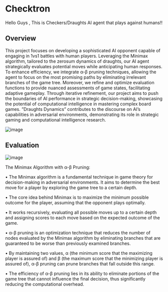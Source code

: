 # Checktron
Hello Guys , This is Checkers/Draughts AI agent that plays against humans!!
## Overview
This project focuses on developing a sophisticated
AI opponent capable of engaging in 1vs1 battles with human
players. Leveraging the Minimax algorithm, tailored to the zerosum dynamics of draughts, our AI agent strategically evaluates
potential moves while anticipating human responses. To enhance
efficiency, we integrate α-β pruning techniques, allowing the
agent to focus on the most promising paths by eliminating
irrelevant branches of the game tree. Moreover, we refine and
optimize evaluation functions to provide nuanced assessments of
game states, facilitating adaptive gameplay. Through iterative
refinement, our project aims to push the boundaries of AI
performance in strategic decision-making, showcasing the potential of computational intelligence in mastering complex board
games. ”Draughts Dynamics” contributes to the discourse on AI’s
capabilities in adversarial environments, demonstrating its role
in strategic gaming and computational intelligence research.



![image](https://user-images.githubusercontent.com/126619938/235613968-aebddeaa-e644-40ae-bd83-d775ac3a931e.png)

## Evaluation

![image](activity.drawio.png)



The Minimax Algorithm with α-β Pruning:


• The Minimax algorithm is a fundamental technique
in game theory for decision-making in adversarial
environments. It aims to determine the best move
for a player by exploring the game tree to a certain
depth.


• The core idea behind Minimax is to maximize the
minimum possible outcome for the player, assuming
that the opponent plays optimally.


• It works recursively, evaluating all possible moves
up to a certain depth and assigning scores to each
move based on the expected outcome of the game.


• α-β pruning is an optimization technique that reduces the number of nodes evaluated by the Minimax algorithm by eliminating branches that are
guaranteed to be worse than previously examined
branches.


• By maintaining two values, α (the minimum score
that the maximizing player is assured of) and β
(the maximum score that the minimizing player is
assured of), α-β pruning can prune branches that
fall outside this range.


• The efficiency of α-β pruning lies in its ability to
eliminate portions of the game tree that cannot influence the final decision, thus significantly reducing
the computational overhead.
